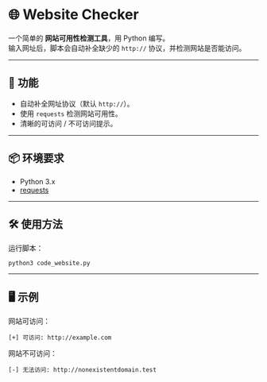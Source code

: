 # 🌐 Website Checker

一个简单的 **网站可用性检测工具**，用 Python 编写。  
输入网址后，脚本会自动补全缺少的 `http://` 协议，并检测网站是否能访问。

---

## 🚀 功能
- 自动补全网址协议（默认 `http://`）。
- 使用 `requests` 检测网站可用性。
- 清晰的可访问 / 不可访问提示。

---

## 📦 环境要求
- Python 3.x
- [requests](https://pypi.org/project/requests/)

---

## 🛠 使用方法

运行脚本：
```
python3 code_website.py
```

---

## 🖥 示例
网站可访问：
```
[+] 可访问: http://example.com
```
网站不可访问：
```
[-] 无法访问: http://nonexistentdomain.test
```
